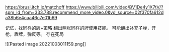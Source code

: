 https://brusi.itch.io/matchoff
https://www.bilibili.com/video/BV1De4y1X7tV/?spm_id_from=333.788.recommend_more_video.0&vd_source=02f370fa612da38b6e4caa46c7e01b69


记忆，找同样的牌+策略
翻出两张同样的牌使用技能。
可能翻出补充子弹，开枪，盾牌，弹反等。
存在死局


![[Pasted image 20221003011159.png]]